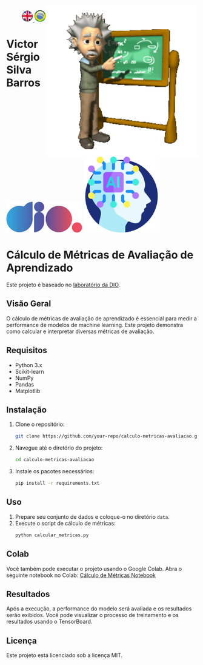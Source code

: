 <img src="./img/gif v1.gif" min-width="400px" max-width="400px" width="400px" align="right" alt="Computador iuriCode">
<p>
  <div align="right"> 
<a href="./readme.md"> <img src="./img/LogoUK.png" alt="Logo UK" width="30"/></a><a href="./leiame.md"> <img src="./img/logoBrazil.png" alt="Logo Brasil" width="30"/> </a>
</div>
  <H1><b> Victor Sérgio Silva Barros </b> </H1>
</p> 

<img src="./img/dio.png" alt="DIO Logo" width="200"/>
<img src="./img/artificial-intelligence.png" alt="Artificial Intelligence Logo" width="200"/>

# Cálculo de Métricas de Avaliação de Aprendizado

Este projeto é baseado no [laboratório da DIO](https://web.dio.me/lab/calculo-de-metricas-de-avaliacao-de-aprendizado/learning/8c981faa-c9db-4a02-bad0-87035e170684).

## Visão Geral

O cálculo de métricas de avaliação de aprendizado é essencial para medir a performance de modelos de machine learning. Este projeto demonstra como calcular e interpretar diversas métricas de avaliação.

## Requisitos

- Python 3.x
- Scikit-learn
- NumPy
- Pandas
- Matplotlib

## Instalação

1. Clone o repositório:
    ```sh
    git clone https://github.com/your-repo/calculo-metricas-avaliacao.git
    ```
2. Navegue até o diretório do projeto:
    ```sh
    cd calculo-metricas-avaliacao
    ```
3. Instale os pacotes necessários:
    ```sh
    pip install -r requirements.txt
    ```

## Uso

1. Prepare seu conjunto de dados e coloque-o no diretório `data`.
2. Execute o script de cálculo de métricas:
    ```sh
    python calcular_metricas.py
    ```

## Colab

Você também pode executar o projeto usando o Google Colab. Abra o seguinte notebook no Colab:
[Cálculo de Métricas Notebook](https://github.com/vicssb/Training-Neural-Networks-with-Transfer-Learning/blob/main/notebooks/transfer-learning.ipynb)

## Resultados

Após a execução, a performance do modelo será avaliada e os resultados serão exibidos. Você pode visualizar o processo de treinamento e os resultados usando o TensorBoard.

## Licença

Este projeto está licenciado sob a licença MIT.